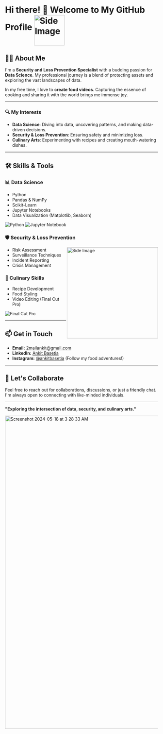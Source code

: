 # Hi there! 👋 Welcome to My GitHub Profile <img src="https://github.com/2githubankit/2githubankit/assets/144583590/ca342e22-9446-4921-8792-ee2a7fbb2843" alt="Side Image" align="middle" width="100"> 

## 👨‍💼 About Me

I'm a **Security and Loss Prevention Specialist** with a budding passion for **Data Science**. My professional journey is a blend of protecting assets and exploring the vast landscapes of data. 

In my free time, I love to **create food videos**. Capturing the essence of cooking and sharing it with the world brings me immense joy. 

---

### 🔍 My Interests
- **Data Science**: Diving into data, uncovering patterns, and making data-driven decisions.
- **Security &amp; Loss Prevention**: Ensuring safety and minimizing loss.
- **Culinary Arts**: Experimenting with recipes and creating mouth-watering dishes.

---

## 🛠 Skills &amp; Tools

### 📊 Data Science
- Python
- Pandas &amp; NumPy
- Scikit-Learn
- Jupyter Notebooks
- Data Visualization (Matplotlib, Seaborn)
  
![Python](https://img.shields.io/badge/Python-3776AB?style=for-the-badge&amp;logo=python&amp;logoColor=white)
![Jupyter Notebook](https://img.shields.io/badge/Jupyter-F37626?style=for-the-badge&amp;logo=jupyter&amp;logoColor=white)


### 🛡 Security &amp; Loss Prevention
<img src="https://github.com/2githubankit/2githubankit/assets/144583590/ef10287a-2f99-4b57-a6df-985b0a3cb9ca" alt="Side Image" align="right" width="300">

- Risk Assessment
- Surveillance Techniques
- Incident Reporting
- Crisis Management

### 🍳 Culinary Skills
- Recipe Development
- Food Styling
- Video Editing (Final Cut Pro)

![Final Cut Pro](https://img.shields.io/badge/Final%20Cut%20Pro-999999?style=for-the-badge&amp;logo=final-cut-pro&amp;logoColor=white)


---


## 📫 Get in Touch
- **Email:** [2mailankit@gmail.com](mailto:2mailankit@gmail.com)
- **LinkedIn:** [Ankit Basetia](https://www.linkedin.com/in/ankit-basetia-814362244)
- **Instagram:** [@ankitbasetia](https://www.instagram.com/ankitbasetia) (Follow my food adventures!)


---

## 🚀 Let's Collaborate
Feel free to reach out for collaborations, discussions, or just a friendly chat. I'm always open to connecting with like-minded individuals.

---

**"Exploring the intersection of data, security, and culinary arts."**

<img width="1031" alt="Screenshot 2024-05-18 at 3 28 33 AM" src="https://github.com/2githubankit/2githubankit/assets/144583590/e4317bbb-3ebc-4aef-9917-a0dce4c6c387">



<!---
2githubankit/2githubankit is a ✨ special ✨ repository because its `README.md` (this file) appears on your GitHub profile.
You can click the Preview link to take a look at your changes.
--->
